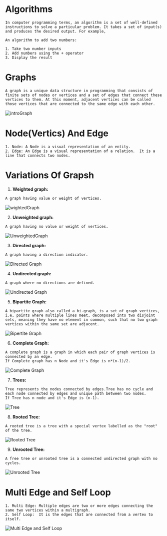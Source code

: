 # Algorithms
```
In computer programming terms, an algorithm is a set of well-defined instructions to solve a particular problem. It takes a set of input(s) and produces the desired output. For example,

An algorithm to add two numbers: 

1. Take two number inputs
2. Add numbers using the + operator
3. Display the result
```

# Graphs
```
A graph is a unique data structure in programming that consists of finite sets of nodes or vertices and a set of edges that connect these vertices to them. At this moment, adjacent vertices can be called those vertices that are connected to the same edge with each other.
```
![introGraph](https://user-images.githubusercontent.com/119610761/222944057-cbbacba3-5998-4974-a777-1db1f1b52aad.jpg)

# Node(Vertics) And Edge
```
1. Node: A Node is a visual representation of an entity.
2. Edge: An Edge is a visual representation of a relation.  It is a line that connects two nodes.
```

# Variations Of Grapsh 
1. **Weighted graph:** 
```
A graph having value or weight of vertices. 
```
![wightedGraph](https://user-images.githubusercontent.com/119610761/222944075-36b04afc-7b6e-4dec-83a1-79c4aa662730.jpg)

2. **Unweighted graph:** 
```
A graph having no value or weight of vertices.
```
![UnweightedGraph](https://user-images.githubusercontent.com/119610761/222944319-ecef28e3-827e-44d2-a429-182fb2134b21.jpg)

3. **Directed graph:** 
```
A graph having a direction indicator.
```
![Directed Graph](https://user-images.githubusercontent.com/119610761/222944454-1c57bca8-95c3-4aad-9d00-30ddd518598c.jpg)

4. **Undirected graph:**
```
A graph where no directions are defined.
```
![Undirected Graph](https://user-images.githubusercontent.com/119610761/222944498-326f6016-e375-46a4-9926-f891f9de1af4.jpg)

5. **Bipartite Graph:** 
```
A bipartite graph also called a bi-graph, is a set of graph vertices, i.e, points where multiple lines meet, decomposed into two disjoint sets, meaning they have no element in common, such that no two graph vertices within the same set are adjacent.
```
![Bipertite Graph](https://user-images.githubusercontent.com/119610761/222944715-d0e879f6-b1b7-475a-91c9-62cba0d5066a.jpg)

6. **Complete Graph:** 
```
A complete graph is a graph in which each pair of graph vertices is connected by an edge.
If Complete graph has n Node and it's Edge is n*(n-1)/2.
```
![Complete Graph](https://user-images.githubusercontent.com/119610761/222944987-11bacdc8-1984-4312-a4c8-bc4be5a4bb49.jpg)

7. **Trees:** 
```
Tree represents the nodes connected by edges.Tree has no cycle and each node connected by edges and unique path between two nodes.
If Tree has n node and it's Edge is (n-1).
```
![Tree](https://user-images.githubusercontent.com/119610761/222945239-1e47c7fa-133d-4e8b-a13a-c21c088ad904.jpg)

8. **Rooted Tree:** 
```
A rooted tree is a tree with a special vertex labelled as the "root" of the tree.
```
![Rooted Tree](https://user-images.githubusercontent.com/119610761/222945457-95174362-2685-4e97-bc2e-eb12626ec0ef.jpg)

9. **Unrooted Tree:** 
```
A free tree or unrooted tree is a connected undirected graph with no cycles. 
```
![Unrooted Tree](https://user-images.githubusercontent.com/119610761/222945610-6d0be37c-2c4e-41a0-a537-e640b2b5f383.jpg)

# Multi Edge and Self Loop
```
1. Multi Edge: Multiple edges are two or more edges connecting the same two vertices within a multigraph.
2. Self Loop:  It is the edges that are connected from a vertex to itself.
```
![Multi Edge and Self Loop](https://user-images.githubusercontent.com/119610761/222945817-973f82f8-5ef8-446a-b650-9e88742a6b5a.jpg)



